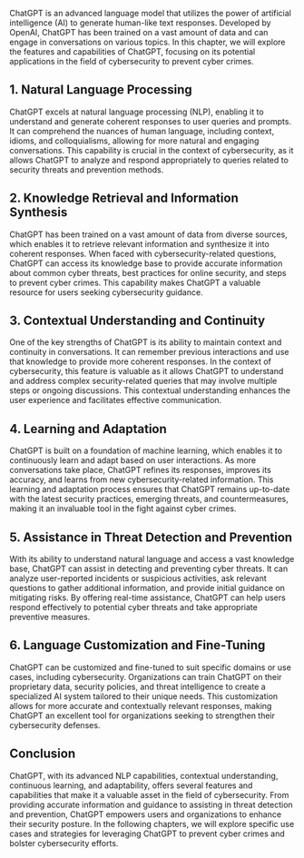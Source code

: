 

ChatGPT is an advanced language model that utilizes the power of artificial intelligence (AI) to generate human-like text responses. Developed by OpenAI, ChatGPT has been trained on a vast amount of data and can engage in conversations on various topics. In this chapter, we will explore the features and capabilities of ChatGPT, focusing on its potential applications in the field of cybersecurity to prevent cyber crimes.

## 1. Natural Language Processing

ChatGPT excels at natural language processing (NLP), enabling it to understand and generate coherent responses to user queries and prompts. It can comprehend the nuances of human language, including context, idioms, and colloquialisms, allowing for more natural and engaging conversations. This capability is crucial in the context of cybersecurity, as it allows ChatGPT to analyze and respond appropriately to queries related to security threats and prevention methods.

## 2. Knowledge Retrieval and Information Synthesis

ChatGPT has been trained on a vast amount of data from diverse sources, which enables it to retrieve relevant information and synthesize it into coherent responses. When faced with cybersecurity-related questions, ChatGPT can access its knowledge base to provide accurate information about common cyber threats, best practices for online security, and steps to prevent cyber crimes. This capability makes ChatGPT a valuable resource for users seeking cybersecurity guidance.

## 3. Contextual Understanding and Continuity

One of the key strengths of ChatGPT is its ability to maintain context and continuity in conversations. It can remember previous interactions and use that knowledge to provide more coherent responses. In the context of cybersecurity, this feature is valuable as it allows ChatGPT to understand and address complex security-related queries that may involve multiple steps or ongoing discussions. This contextual understanding enhances the user experience and facilitates effective communication.

## 4. Learning and Adaptation

ChatGPT is built on a foundation of machine learning, which enables it to continuously learn and adapt based on user interactions. As more conversations take place, ChatGPT refines its responses, improves its accuracy, and learns from new cybersecurity-related information. This learning and adaptation process ensures that ChatGPT remains up-to-date with the latest security practices, emerging threats, and countermeasures, making it an invaluable tool in the fight against cyber crimes.

## 5. Assistance in Threat Detection and Prevention

With its ability to understand natural language and access a vast knowledge base, ChatGPT can assist in detecting and preventing cyber threats. It can analyze user-reported incidents or suspicious activities, ask relevant questions to gather additional information, and provide initial guidance on mitigating risks. By offering real-time assistance, ChatGPT can help users respond effectively to potential cyber threats and take appropriate preventive measures.

## 6. Language Customization and Fine-Tuning

ChatGPT can be customized and fine-tuned to suit specific domains or use cases, including cybersecurity. Organizations can train ChatGPT on their proprietary data, security policies, and threat intelligence to create a specialized AI system tailored to their unique needs. This customization allows for more accurate and contextually relevant responses, making ChatGPT an excellent tool for organizations seeking to strengthen their cybersecurity defenses.

Conclusion
----------

ChatGPT, with its advanced NLP capabilities, contextual understanding, continuous learning, and adaptability, offers several features and capabilities that make it a valuable asset in the field of cybersecurity. From providing accurate information and guidance to assisting in threat detection and prevention, ChatGPT empowers users and organizations to enhance their security posture. In the following chapters, we will explore specific use cases and strategies for leveraging ChatGPT to prevent cyber crimes and bolster cybersecurity efforts.
